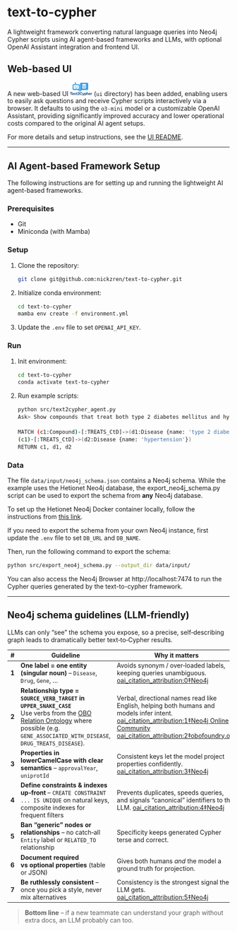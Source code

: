 # text-to-cypher
A lightweight framework converting natural language queries into Neo4j Cypher scripts using AI agent-based frameworks and LLMs, with optional OpenAI Assistant integration and frontend UI.

## Web-based UI

A new web-based UI <img src="ui/src/assets/logo.png" width="50" alt="Text to Cypher UI"> (`ui` directory) has been added, enabling users to easily ask questions and receive Cypher scripts interactively via a browser. It defaults to using the `o3-mini` model or a customizable OpenAI Assistant, providing significantly improved accuracy and lower operational costs compared to the original AI agent setups.

For more details and setup instructions, see the [UI README](ui/README.md).

---

## AI Agent-based Framework Setup

The following instructions are for setting up and running the lightweight AI agent-based frameworks.

### Prerequisites

- Git
- Miniconda (with Mamba)

### Setup

1. Clone the repository:
   ```sh
   git clone git@github.com:nickzren/text-to-cypher.git
   ```
2. Initialize conda environment:
   ```sh
   cd text-to-cypher
   mamba env create -f environment.yml
   ```
3. Update the `.env` file to set `OPENAI_API_KEY`.

### Run

1. Init environment:
   ```sh
   cd text-to-cypher
   conda activate text-to-cypher
   ```
2. Run example scripts:
   ```sh
   python src/text2cypher_agent.py 
   Ask> Show compounds that treat both type 2 diabetes mellitus and hypertension.

   MATCH (c1:Compound)-[:TREATS_CtD]->(d1:Disease {name: 'type 2 diabetes mellitus'}), 
   (c1)-[:TREATS_CtD]->(d2:Disease {name: 'hypertension'})
   RETURN c1, d1, d2
   ```

### Data

The file `data/input/neo4j_schema.json` contains a Neo4j schema. While the example uses the Hetionet Neo4j database, the export_neo4j_schema.py script can be used to export the schema from **any** Neo4j database.

To set up the Hetionet Neo4j Docker container locally, follow the instructions from [this link](https://github.com/nickzren/hetionet/tree/main?tab=readme-ov-file#docker-setup-and-initialization).

If you need to export the schema from your own Neo4j instance, first update the `.env` file to set `DB_URL` and `DB_NAME`.

Then, run the following command to export the schema:
```sh
python src/export_neo4j_schema.py --output_dir data/input/
```

You can also access the Neo4j Browser at http://localhost:7474 to run the Cypher queries generated by the text-to-cypher framework.

---

## Neo4j schema guidelines (LLM‑friendly)

LLMs can only “see” the schema you expose, so a precise, self‑describing graph leads to dramatically better text‑to‑Cypher results.

| # | Guideline | Why it matters |
|---|-----------|----------------|
| **1** | **One label = one entity (singular noun)** – `Disease`, `Drug`, `Gene`, … | Avoids synonym / over‑loaded labels, keeping queries unambiguous.  [oai_citation_attribution:0‡Neo4j](https://neo4j.com/docs/cypher-manual/current/syntax/naming/?utm_source=chatgpt.com) |
| **2** | **Relationship type = `SOURCE_VERB_TARGET` in `UPPER_SNAKE_CASE`**<br>Use verbs from the [OBO Relation Ontology](https://obofoundry.org/ontology/ro.html) where possible (e.g. `GENE_ASSOCIATED_WITH_DISEASE`, `DRUG_TREATS_DISEASE`). | Verbal, directional names read like English, helping both humans and models infer intent.  [oai_citation_attribution:1‡Neo4j Online Community](https://community.neo4j.com/t/cypher-basic-syntax/22950?utm_source=chatgpt.com) [oai_citation_attribution:2‡obofoundry.org](https://obofoundry.org/ontology/ro.html?utm_source=chatgpt.com) |
| **3** | **Properties in lowerCamelCase with clear semantics** – `approvalYear`, `uniprotId` | Consistent keys let the model project properties confidently.  [oai_citation_attribution:3‡Neo4j](https://neo4j.com/docs/cypher-manual/current/syntax/naming/?utm_source=chatgpt.com) |
| **4** | **Define constraints & indexes up‑front** – `CREATE CONSTRAINT ... IS UNIQUE` on natural keys, composite indexes for frequent filters | Prevents duplicates, speeds queries, and signals “canonical” identifiers to the LLM.  [oai_citation_attribution:4‡Neo4j](https://neo4j.com/docs/spark/current/write/schema-optimization/?utm_source=chatgpt.com) |
| **5** | **Ban “generic” nodes or relationships** – no catch‑all `Entity` label or `RELATED_TO` relationship | Specificity keeps generated Cypher terse and correct. |
| **6** | **Document required vs optional properties** (table or JSON) | Gives both humans *and* the model a ground truth for projection. |
| **7** | **Be ruthlessly consistent** – once you pick a style, never mix alternatives | Consistency is the strongest signal the LLM gets.  [oai_citation_attribution:5‡Neo4j](https://neo4j.com/docs/cypher-manual/current/syntax/naming/?utm_source=chatgpt.com) |

> **Bottom line** – if a new teammate can understand your graph without extra docs, an LLM probably can too.
